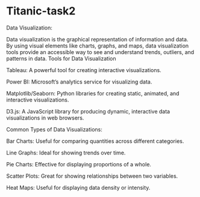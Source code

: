 # Titanic-task2
Data Visualization:

Data visualization is the graphical representation of information and data. By using visual elements like charts, graphs, and maps, data visualization tools provide an accessible way to see and understand trends, outliers, and patterns in data.
Tools for Data Visualization

Tableau: A powerful tool for creating interactive visualizations.

Power BI: Microsoft’s analytics service for visualizing data.

Matplotlib/Seaborn: Python libraries for creating static, animated, and interactive visualizations.

D3.js: A JavaScript library for producing dynamic, interactive data visualizations in web browsers.

Common Types of Data Visualizations:

Bar Charts: Useful for comparing quantities across different categories.

Line Graphs: Ideal for showing trends over time.

Pie Charts: Effective for displaying proportions of a whole.

Scatter Plots: Great for showing relationships between two variables.

Heat Maps: Useful for displaying data density or intensity.
